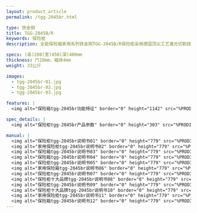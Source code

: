 ```yaml
---
layout: product_article
permalink: /tgg-2045br.html

type: 铁金钢
title: TGG-2045B/R
keywords: 保险柜
description: 全能保险箱家用系列铁金刚TGG-2045B/R保险柜采用德国顶尖工艺激光切割技术，工艺与技术的完美结合，杜绝暴力撬柜，净重33公斤。

specs: (高)200(宽)450(深)400mm
thickness: 门10mm，箱体4mm
weight: 33公斤

images:
  - tgg-2045br-01.jpg
  - tgg-2045br-02.jpg
  - tgg-2045br-03.jpg

features: |
  <img alt="保险箱tgg-2045br功能特征" border="0" height="1142" src="%PRODIMGS%/tgg-gn.jpg" width="538" />

spec_details: |
  <img alt="保险柜tgg-2045br产品参数" border="0" height="303" src="%PRODIMGS%/tgg-cpcs.jpg" width="538" />

manual: |
  <img alt="保险柜tgg-2045br说明书01" border="0" height="779" src="%PRODIMGS%/tgg-sm01.jpg" width="528" />  
  <img alt="家用保险柜tgg-2045br说明书02" border="0" height="779" src="%PRODIMGS%/tgg-sm02.jpg" width="528" />  
  <img alt="保险箱tgg-2045br说明书03" border="0" height="779" src="%PRODIMGS%/tgg-sm03.jpg" width="528" />  
  <img alt="保险箱tgg-2045br说明书04" border="0" height="779" src="%PRODIMGS%/tgg-sm04.jpg" width="528" />  
  <img alt="保险柜tgg-2045br说明书05" border="0" height="779" src="%PRODIMGS%/tgg-sm05.jpg" width="528" />  
  <img alt="家用保险箱tgg-2045br说明书06" border="0" height="779" src="%PRODIMGS%/tgg-sm06.jpg" width="528" />  
  <img alt="保险柜tgg-2045br说明书07" border="0" height="779" src="%PRODIMGS%/tgg-sm07.jpg" width="528" />  
  <img alt="保险柜十大品牌tgg-2045br说明书08" border="0" height="779" src="%PRODIMGS%/tgg-sm08.jpg" width="528" />  
  <img alt="保险柜tgg-2045br说明书09" border="0" height="779" src="%PRODIMGS%/tgg-sm09.jpg" width="528" />  
  <img alt="保险柜十大品牌tgg-2045br说明书10" border="0" height="779" src="%PRODIMGS%/tgg-sm10.jpg" width="528" />  
  <img alt="家用保险柜tgg-2045br说明书11" border="0" height="779" src="%PRODIMGS%/tgg-sm11.jpg" width="528" />  
  <img alt="保险箱tgg-2045br说明书12" border="0" height="779" src="%PRODIMGS%/tgg-sm12.jpg" width="528" />
---
```


